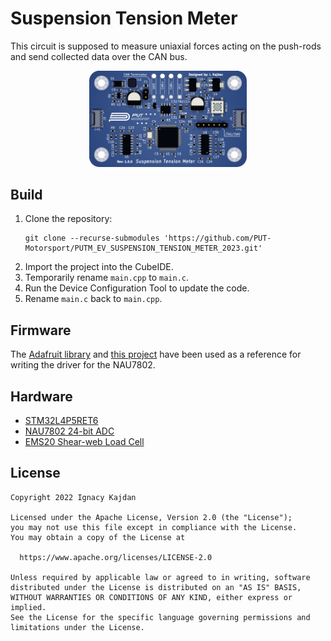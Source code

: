 # Suspension Tension Meter

This circuit is supposed to measure uniaxial forces acting on the push-rods and send collected data over the CAN bus.

<p align="center">
  <img width="50%" src="documentation/pcb.png">
</p>

## Build

1. Clone the repository:
    ```
    git clone --recurse-submodules 'https://github.com/PUT-Motorsport/PUTM_EV_SUSPENSION_TENSION_METER_2023.git'
    ```
1. Import the project into the CubeIDE.
1. Temporarily rename `main.cpp` to `main.c`.
1. Run the Device Configuration Tool to update the code.
1. Rename `main.c` back to `main.cpp`.


## Firmware

The [Adafruit library](https://github.com/adafruit/Adafruit_NAU7802) and [this project](https://github.com/alex7709/ECE4180F19_CAN_Project) have been used as a reference for writing the driver for the NAU7802.

## Hardware

- [STM32L4P5RET6](https://www.st.com/resource/en/datasheet/stm32l4p5ae.pdf)
- [NAU7802 24-bit ADC](https://www.nuvoton.com/resource-files/NAU7802%20Data%20Sheet%20V1.7.pdf)
- [EMS20 Shear-web Load Cell](https://www.memidos.com/wp-content/uploads/2022/09/EMS20_en.pdf)

## License

    Copyright 2022 Ignacy Kajdan
    
    Licensed under the Apache License, Version 2.0 (the "License");
    you may not use this file except in compliance with the License.
    You may obtain a copy of the License at
    
      https://www.apache.org/licenses/LICENSE-2.0
    
    Unless required by applicable law or agreed to in writing, software
    distributed under the License is distributed on an "AS IS" BASIS,
    WITHOUT WARRANTIES OR CONDITIONS OF ANY KIND, either express or implied.
    See the License for the specific language governing permissions and
    limitations under the License.
